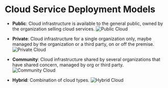 # Cloud Service Deployment Models

- **Public**: Cloud infrastructure is available to the general public, owned by the organization selling cloud services.
  ![Public Cloud](https://remnote-user-data.s3.amazonaws.com/ROc01LKoZvza49wK9MsZkRXYOLL2zEV3R7kijzdQjeef6f7MA7GMdx82Xw27-vo15jA74K2ZmKj7GWsszcTWeHTmpCfwwUAy2uWDtsm0WN4oEoNxD-sh6PDNtBzn2-WS.png)
  
- **Private**: Cloud infrastructure for a single organization only, maybe managed by the organization or a third party, on or off the premise.
  ![Private Cloud](https://remnote-user-data.s3.amazonaws.com/4lv6S2Cai5XUMmnr-hmXDG7yoU261hzx4KYswfCWKPKwudajljsuf_G3-aR4MZ_uybzDGZyei4tYnUUzY8jllodf6V2jNGzzKKk0bxhYnkxeiTjZvFr6C8xvhM6H2YLn.png)
  
- **Community**: Cloud infrastructure shared by several organizations that have shared concern, managed by org or third party.
  ![Community Cloud](https://remnote-user-data.s3.amazonaws.com/L9ZbVwdcfmes_ly5orOWR_MNrqUJMYUeqe9DJoCfTM1WU8LG5vAbnk3s4FPrnsseXyNP3iNZuMt5RHWumP0EVA4-VJViUh9IYjsU0Ewp9WYy1xbMUNR-ngWFeb0-9lfL.png)
  
- **Hybrid**: Combination of cloud types.
  ![Hybrid Cloud](https://remnote-user-data.s3.amazonaws.com/thlZ3OFs16d5X8x1XV8twkmRgKXjaF18taJ-w2pxF6haJcEj6NRM2aDsUeE-g_A47JPiX7I57SWQ20p7AKU2RVk9PSazxfdiDJ_7aOXoerRxpDamDzrYAosRs5hrTbqY.png)
